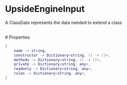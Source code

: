 # UpsideEngineInput
A ClassData represents the data needed to extend a class 

<br>
# Properties

```lua
{
	name -> string,
	constructor -> Dictionary<string, () -> ()>,
	methods -> Dictionary<string, () -> ()>,
	private -> Dictionary<string, any>,
	readonly -> Dictionary<string, any>,
	rules -> Dictionary<string, any>,
}
```